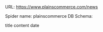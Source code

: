URL: https://www.plainscommerce.com/news

Spider name: plainscommerce
DB Schema:

title
content
date